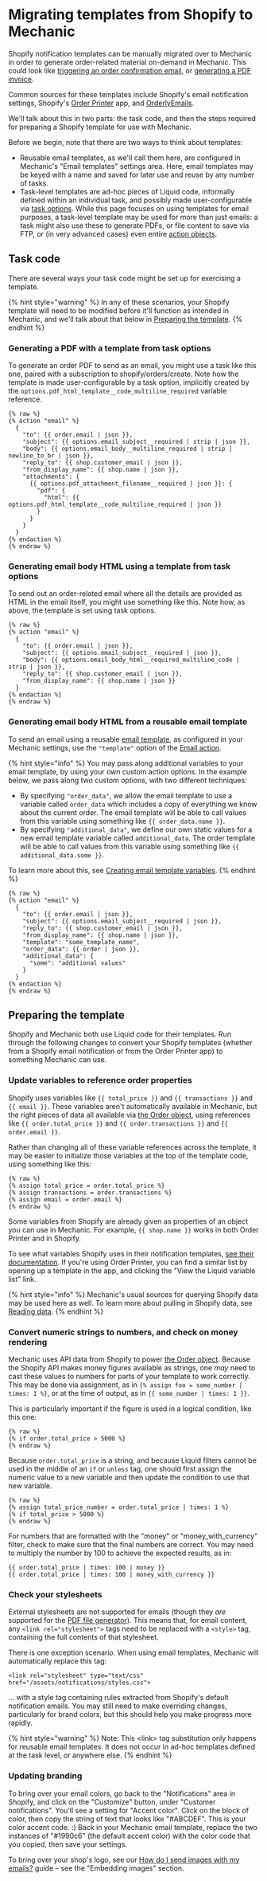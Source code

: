 # Migrating templates from Shopify to Mechanic

Shopify notification templates can be manually migrated over to Mechanic in order to generate order-related material on-demand in Mechanic. This could look like [triggering an order confirmation email](../faq/can-i-resend-order-confirmation-emails-with-mechanic.md), or [generating a PDF invoice](../core/actions/file-generators/pdf/).

Common sources for these templates include Shopify's email notification settings, Shopify's [Order Printer](https://apps.shopify.com/order-printer) app, and [OrderlyEmails](https://apps.shopify.com/email-templates).

We'll talk about this in two parts: the task code, and then the steps required for preparing a Shopify template for use with Mechanic.

Before we begin, note that there are two ways to think about templates:

* Reusable email templates, as we'll call them here, are configured in Mechanic's "Email templates" settings area. Here, email templates may be keyed with a name and saved for later use and reuse by any number of tasks.&#x20;
* Task-level templates are ad-hoc pieces of Liquid code, informally defined within an individual task, and possibly made user-configurable via [task options](../core/tasks/options/). While this page focuses on using templates for email purposes, a task-level template may be used for more than just emails: a task might also use these to generate PDFs, or file content to save via FTP, or (in very advanced cases) even entire [action objects](../core/tasks/code/action-objects.md).

## Task code

There are several ways your task code might be set up for exercising a template.

{% hint style="warning" %}
In any of these scenarios, your Shopify template will need to be modified before it'll function as intended in Mechanic, and we'll talk about that below in [Preparing the template](migrating-templates-from-shopify-to-mechanic.md#preparing-the-template).
{% endhint %}

### Generating a PDF with a template from task options

To generate an order PDF to send as an email, you might use a task like this one, paired with a subscription to shopify/orders/create. Note how the template is made user-configurable by a task option, implicitly created by the `options.pdf_html_template__code_multiline_required` variable reference.

```
{% raw %}
{% action "email" %}
  {
    "to": {{ order.email | json }},
    "subject": {{ options.email_subject__required | strip | json }},
    "body": {{ options.email_body__multiline_required | strip | newline_to_br | json }},
    "reply_to": {{ shop.customer_email | json }},
    "from_display_name": {{ shop.name | json }},
    "attachments": {
      {{ options.pdf_attachment_filename__required | json }}: {
        "pdf": {
          "html": {{ options.pdf_html_template__code_multiline_required | json }}
        }
      }
    }
  }
{% endaction %}
{% endraw %}
```

### Generating email body HTML using a template from task options

To send out an order-related email where all the details are provided as HTML in the email itself, you might use something like this. Note how, as above, the template is set using task options.

```
{% raw %}
{% action "email" %}
  {
    "to": {{ order.email | json }},
    "subject": {{ options.email_subject__required | json }},
    "body": {{ options.email_body_html__required_multiline_code | strip | json }},
    "reply_to": {{ shop.customer_email | json }},
    "from_display_name": {{ shop.name | json }}
  }
{% endaction %}
{% endraw %}
```

### Generating email body HTML from a reusable email template

To send an email using a reusable [email template](../platform/email/templates.md), as configured in your Mechanic settings, use the `"template"` option of the [Email action](../core/actions/email.md).

{% hint style="info" %}
You may pass along additional variables to your email template, by using your own custom action options. In the example below, we pass along two custom options, with two different techniques:

* By specifying `"order_data"`, we allow the email template to use a variable called `order_data` which includes a copy of everything we know about the current order. The email template will be able to call values from this variable using something like `{{ order_data.name }}`.
* By specifying `"additional_data"`, we define our own static values for a new email template variable called `additional_data`. The order template will be able to call values from this variable using something like `{{ additional_data.some }}`.

To learn more about this, see [Creating email template variables](../core/actions/email.md#creating-email-template-variables).
{% endhint %}

```
{% raw %}
{% action "email" %}
  {
    "to": {{ order.email | json }},
    "subject": {{ options.email_subject__required | json }},
    "reply_to": {{ shop.customer_email | json }},
    "from_display_name": {{ shop.name | json }},
    "template": "some_template_name",
    "order_data": {{ order | json }},
    "additional_data": {
      "some": "additional values"
    }
  }
{% endaction %}
{% endraw %}
```

## Preparing the template

Shopify and Mechanic both use Liquid code for their templates. Run through the following changes to convert your Shopify templates (whether from a Shopify email notification or from the Order Printer app) to something Mechanic can use.

### Update variables to reference order properties

Shopify uses variables like `{{ total_price }}` and `{{ transactions }}` and `{{ email }}`. These variables aren't automatically available in Mechanic, but the right pieces of data all available via [the Order object](../platform/liquid/objects/shopify/order.md), using references like `{{ order.total_price }}` and `{{ order.transactions }}` and `{{ order.email }}`.

Rather than changing all of these variable references across the template, it may be easier to initialize those variables at the top of the template code, using something like this:

```
{% raw %}
{% assign total_price = order.total_price %}
{% assign transactions = order.transactions %}
{% assign email = order.email %}
{% endraw %}
```

Some variables from Shopify are already given as properties of an object you can use in Mechanic. For example, `{{ shop.name }}` works in both Order Printer and in Shopify.

To see what variables Shopify uses in their notification templates, [see their documentation](https://help.shopify.com/en/manual/orders/notifications/email-variables). If you're using Order Printer, you can find a similar list by opening up a template in the app, and clicking the "View the Liquid variable list" link.

{% hint style="info" %}
Mechanic's usual sources for querying Shopify data may be used here as well. To learn more about pulling in Shopify data, see [Reading data](../core/shopify/read/).
{% endhint %}

### Convert numeric strings to numbers, and check on money rendering

Mechanic uses API data from Shopify to power [the Order object](../platform/liquid/objects/shopify/order.md). Because the Shopify API makes money figures available as strings, one _may_ need to cast these values to numbers for parts of your template to work correctly. This may be done via assignment, as in `{% assign foo = some_number | times: 1 %}`, or at the time of output, as in `{{ some_number | times: 1 }}`.

This is particularly important if the figure is used in a logical condition, like this one:

```
{% raw %}
{% if order.total_price > 5000 %}
{% endraw %}
```

Because `order.total_price` is a string, and because Liquid filters cannot be used in the middle of an `if` or `unless` tag, one should first assign the numeric value to a new variable and then update the condition to use that new variable.

```
{% raw %}
{% assign total_price_number = order.total_price | times: 1 %}
{% if total_price > 5000 %}
{% endraw %}
```

For numbers that are formatted with the "money" or "money\_with\_currency" filter, check to make sure that the final numbers are correct. You may need to multiply the number by 100 to achieve the expected results, as in:

```
{{ order.total_price | times: 100 | money }}
{{ order.total_price | times: 100 | money_with_currency }}
```

### Check your stylesheets

External stylesheets are not supported for emails (though they _are_ supported for the [PDF file generator](../core/actions/file-generators/pdf/)). This means that, for email content, any `<link rel="stylesheet">` tags need to be replaced with a `<style>` tag, containing the full contents of that stylesheet.

There is one exception scenario. When using email templates, Mechanic will automatically replace this tag:

```
<link rel="stylesheet" type="text/css" href="/assets/notifications/styles.css">
```

... with a style tag containing rules extracted from Shopify's default notification emails. You may still need to make overriding changes, particularly for brand colors, but this should help you make progress more rapidly.

{% hint style="warning" %}
Note: This \<link> tag substitution only happens for reusable email templates. It does not occur in ad-hoc templates defined at the task level, or anywhere else.
{% endhint %}

### Updating branding

To bring over your email colors, go back to the "Notifications" area in Shopify, and click on the "Customize" button, under "Customer notifications". You'll see a setting for "Accent color". Click on the block of color, then copy the string of text that looks like "#ABCDEF". This is your color accent code. :) Back in your Mechanic email template, replace the two instances of "#1990c6" (the default accent color) with the color code that you copied, then save your settings.

To bring over your shop's logo, see our [How do I send images with my emails?](../faq/how-do-i-send-images-with-my-emails.md) guide – see the "Embedding images" section.
